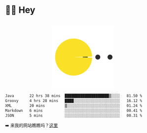 
# 👋🏻 Hey
<div align="center">
	<br>
	<img src="https://raw.githubusercontent.com/Aniket965/Aniket965/master/pacman.svg?sanitize=true" width="200" height="200">
	<br>
</div>

<!--START_SECTION:waka-->
```text
Java       22 hrs 38 mins  ████████████████████▒░░░░   81.50 % 
Groovy     4 hrs 28 mins   ████░░░░░░░░░░░░░░░░░░░░░   16.12 % 
XML        20 mins         ▒░░░░░░░░░░░░░░░░░░░░░░░░   01.24 % 
Markdown   6 mins          ░░░░░░░░░░░░░░░░░░░░░░░░░   00.41 % 
JSON       5 mins          ░░░░░░░░░░░░░░░░░░░░░░░░░   00.31 % 
```
<!--END_SECTION:waka-->

 ➡️  来我的网站瞧瞧吗？[这里](https://www.shaolongfei.com)

